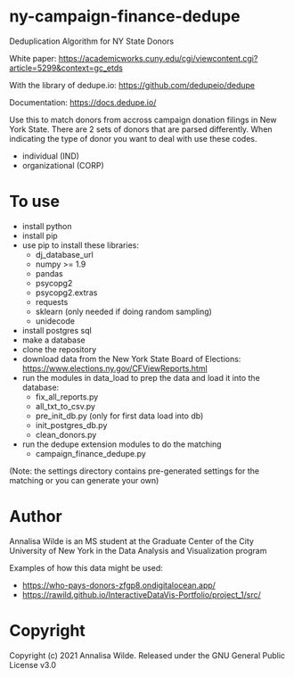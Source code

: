 # ny-campaign-finance-dedupe
Deduplication Algorithm for NY State Donors

White paper:
https://academicworks.cuny.edu/cgi/viewcontent.cgi?article=5299&context=gc_etds

With the library of dedupe.io: 
https://github.com/dedupeio/dedupe

Documentation: https://docs.dedupe.io/

Use this to match donors from accross campaign donation filings in New York State.
There are 2 sets of donors that are parsed differently. When indicating the type of donor you want to deal with use these codes.
- individual (IND)
- organizational (CORP)



# To use
- install python
- install pip
- use pip to install these libraries:
    - dj_database_url
    - numpy >= 1.9
    - pandas
    - psycopg2
    - psycopg2.extras
    - requests
    - sklearn (only needed if doing random sampling)
    - unidecode
- install postgres sql
- make a database 
- clone the repository
- download data from the New York State Board of Elections: https://www.elections.ny.gov/CFViewReports.html
- run the modules in data_load to prep the data and load it into the database:
    - fix_all_reports.py
    - all_txt_to_csv.py
    - pre_init_db.py (only for first data load into db)
    - init_postgres_db.py
    - clean_donors.py
- run the dedupe extension modules to do the matching
    - campaign_finance_dedupe.py

(Note: the settings directory contains pre-generated settings for the matching or you can generate your own)

# Author
Annalisa Wilde is an MS student at the Graduate Center of the City University of New York in the Data Analysis and Visualization program

Examples of how this data might be used:
- https://who-pays-donors-zfgp8.ondigitalocean.app/
- https://rawild.github.io/InteractiveDataVis-Portfolio/project_1/src/

# Copyright
Copyright (c) 2021 Annalisa Wilde. Released under the GNU General Public License v3.0
